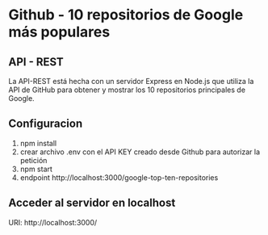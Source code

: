 # Github - 10 repositorios de Google más populares
## API - REST

La API-REST está hecha con un servidor Express en Node.js que utiliza la API de GitHub para obtener y mostrar los 10 repositorios principales de Google.

## Configuracion
1. npm install
2. crear archivo .env con el API KEY creado desde Github para autorizar la petición
3. npm start
4. endpoint http://localhost:3000/google-top-ten-repositories

## Acceder al servidor en localhost
URI: http://localhost:3000/